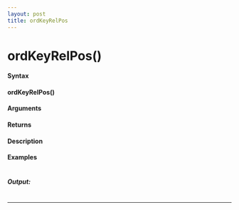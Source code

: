 ```yaml
---
layout: post
title: ordKeyRelPos
---
```


# ordKeyRelPos()


#### Syntax

#### ordKeyRelPos()

#### Arguments

#### Returns

#### Description

#### Examples

```

```

##### Output:

```

```

---